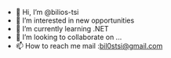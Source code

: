 - 👋 Hi, I’m @bilios-tsi
- 👀 I’m interested in new opportunities 
- 🌱 I’m currently learning .NET
- 💞️ I’m looking to collaborate on ...
- 📫 How to reach me mail :bil0stsi@gmail.com

<!---
bilios-tsi/bilios-tsi is a ✨ special ✨ repository because its `README.md` (this file) appears on your GitHub profile.
You can click the Preview link to take a look at your changes.
--->
